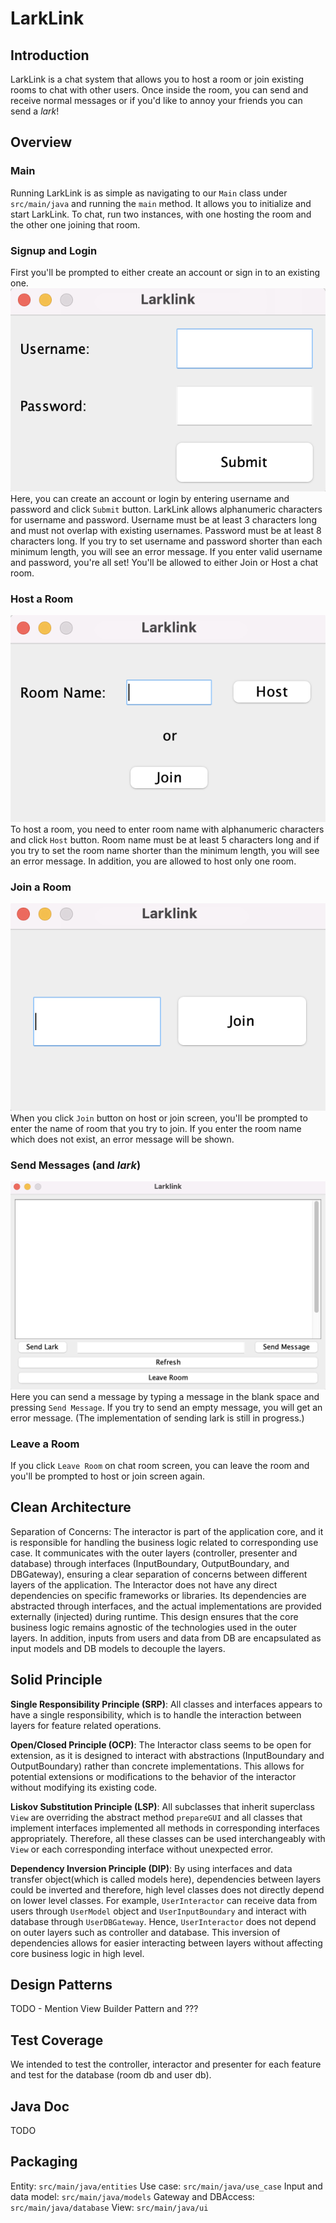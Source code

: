 # LarkLink
## Introduction
LarkLink is a chat system that allows you to host a room or join existing rooms to chat with other users.
Once inside the room, you can send and receive normal messages or if you'd like to annoy your friends you can send a _lark_!
## Overview
### Main
Running LarkLink is as simple as navigating to our `Main` class under `src/main/java` and running the `main` method.
It allows you to initialize and start LarkLink. To chat, run two instances, with one hosting the room and the other one joining that room.
### Signup and Login
First you'll be prompted to either create an account or sign in to an existing one.<br>
![](images/Screenshots/main.png)<br>
Here, you can create an account or login by entering username and password and click `Submit` button. 
LarkLink allows alphanumeric characters for username and password. Username must be at least 3 characters long and
must not overlap with existing usernames. Password must be at least 8 characters long. 
If you try to set username and password shorter than each minimum length, you will see an error message.
If you enter valid username and password, you're all set! You'll be allowed to either Join or Host a chat room.
### Host a Room
![](images/Screenshots/host_or_join.png)<br>
To host a room, you need to enter room name with alphanumeric characters and click `Host` button. 
Room name must be at least 5 characters long and if you try to set the room name shorter than the minimum length, you will see an error message. 
In addition, you are allowed to host only one room. 
### Join a Room
![](images/Screenshots/join.png)<br>
When you click `Join` button on host or join screen, you'll be prompted to enter the name of room that you try to join. 
If you enter the room name which does not exist, an error message will be shown.
### Send Messages (and _lark_)
![](images/Screenshots/room.png)<br>
Here you can send a message by typing a message in the blank space and pressing `Send Message`. 
If you try to send an empty message, you will get an error message.
(The implementation of sending lark is still in progress.)

### Leave a Room
If you click `Leave Room` on chat room screen, you can leave the room and you'll be prompted to host or join screen again.
## Clean Architecture
Separation of Concerns: 
The interactor is part of the application core, and it is responsible for handling the business logic related to corresponding use case. 
It communicates with the outer layers (controller, presenter and database) through interfaces (InputBoundary, OutputBoundary, and DBGateway), 
ensuring a clear separation of concerns between different layers of the application.
The Interactor does not have any direct dependencies on specific frameworks or libraries. 
Its dependencies are abstracted through interfaces, and the actual implementations are provided externally (injected) during runtime. 
This design ensures that the core business logic remains agnostic of the technologies used in the outer layers.
In addition, inputs from users and data from DB are encapsulated as input models and DB models to decouple the layers. 
## Solid Principle
**Single Responsibility Principle (SRP)**: All classes and interfaces appears to have a single responsibility, 
which is to handle the interaction between layers for feature related operations. 

**Open/Closed Principle (OCP)**: The Interactor class seems to be open for extension, 
as it is designed to interact with abstractions (InputBoundary and OutputBoundary) rather than concrete implementations. 
This allows for potential extensions or modifications to the behavior of the interactor without modifying its existing code.

**Liskov Substitution Principle (LSP)**: All subclasses that inherit superclass `View` are overriding the abstract method `prepareGUI`
and all classes that implement interfaces implemented all methods in corresponding interfaces appropriately. Therefore, all these classes
can be used interchangeably with `View` or each corresponding interface without unexpected error.

**Dependency Inversion Principle (DIP)**: By using interfaces and data transfer object(which is called models here), dependencies between 
layers could be inverted and therefore, high level classes does not directly depend on lower level classes. 
For example, `UserInteractor` can receive data from users through `UserModel` object and `UserInputBoundary` and interact with 
database through `UserDBGateway`. Hence, `UserInteractor` does not depend on outer layers such as controller and database.
This inversion of dependencies allows for easier interacting between layers without affecting core business logic in high level.

## Design Patterns
TODO - Mention View Builder Pattern and ??? 

## Test Coverage
We intended to test the controller, interactor and presenter for each feature and test for the database (room db and user db).

## Java Doc
TODO

## Packaging
Entity: `src/main/java/entities`
Use case: `src/main/java/use_case`
Input and data model: `src/main/java/models`
Gateway and DBAccess: `src/main/java/database`
View: `src/main/java/ui`

